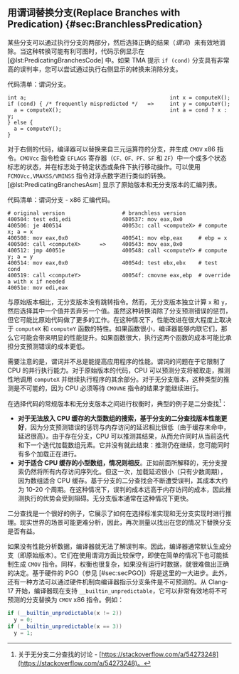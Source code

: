 

## 用谓词替换分支(Replace Branches with Predication) {#sec:BranchlessPredication}

某些分支可以通过执行分支的两部分，然后选择正确的结果（*谓词*）来有效地消除。当这种转换可能有利可图时，代码示例显示在 [@lst:PredicatingBranchesCode] 中。如果 TMA 提示 `if (cond)` 分支具有非常高的误判率，您可以尝试通过执行右侧显示的转换来消除分支。

代码清单：谓词分支。

~~~~ {#lst:PredicatingBranchesCode .cpp}
int a;                                             int x = computeX();
if (cond) { /* frequently mispredicted */   =>     int y = computeY();
  a = computeX();                                  int a = cond ? x : y;
} else {
  a = computeY();
}
~~~~

对于右侧的代码，编译器可以替换来自三元运算符的分支，并生成 `CMOV` x86 指令。`CMOVcc` 指令检查 `EFLAGS` 寄存器（`CF、OF、PF、SF` 和 `ZF`）中一个或多个状态标志的状态，并在标志处于特定状态或条件下执行移动操作。可以使用 `FCMOVcc,VMAXSS/VMINSS` 指令对浮点数字进行类似的转换。[@lst:PredicatingBranchesAsm] 显示了原始版本和无分支版本的汇编列表。

代码清单：谓词分支 - x86 汇编代码。

~~~~ {#lst:PredicatingBranchesAsm .bash}
# original version                  # branchless version
400504: test edi,edi                400537: mov eax,0x0
400506: je 400514                   40053c: call <computeX> # compute x; a = x
400508: mov eax,0x0                 400541: mov ebp,eax     # ebp = x
40050d: call <computeX>      =>     400543: mov eax,0x0
400512: jmp 40051e                  400548: call <computeY> # compute y; a = y
400514: mov eax,0x0                 40054d: test ebx,ebx    # test cond
400519: call <computeY>             40054f: cmovne eax,ebp  # override a with x if needed
40051e: mov edi,eax
~~~~

与原始版本相比，无分支版本没有跳转指令。然而，无分支版本独立计算 `x` 和 `y`，然后选择其中一个值并丢弃另一个值。虽然这种转换消除了分支预测错误的惩罚，但它可能比原始代码做了更多的工作。在这种情况下，性能改进在很大程度上取决于 `computeX` 和 `computeY` 函数的特性。如果函数很小，编译器能够内联它们，那么它可能会带来明显的性能提升。如果函数很大，执行这两个函数的成本可能比承担分支预测错误的成本更低。

需要注意的是，谓词并不总是能提高应用程序的性能。谓词的问题在于它限制了 CPU 的并行执行能力。对于原始版本的代码，CPU 可以预测分支将被取走，推测性地调用 `computeX` 并继续执行程序的其余部分。对于无分支版本，这种类型的推测是不可能的，因为 CPU 必须等待 `CMOVNE` 指令的结果才能继续进行。

在选择代码的常规版本和无分支版本之间进行权衡时，典型的例子是二分查找[^3]：

* **对于无法放入 CPU 缓存的大型数组的搜索，基于分支的二分查找版本性能更好**，因为分支预测错误的惩罚与内存访问的延迟相比很低（由于缓存未命中，延迟很高）。由于存在分支，CPU 可以推测其结果，从而允许同时从当前迭代和下一个迭代加载数组元素。它并没有就此结束：推测仍在继续，您可能同时有多个加载正在进行。
* **对于适合 CPU 缓存的小型数组，情况则相反**。正如前面所解释的，无分支搜索仍然将所有内存访问序列化。但这一次，加载延迟很小（只有少数周期），因为数组适合 CPU 缓存。基于分支的二分查找会不断遭受误判，其成本大约为 10-20 个周期。在这种情况下，误判的成本远高于内存访问的成本，因此推测执行的优势会受到阻碍。无分支版本通常在这种情况下更快。

二分查找是一个很好的例子，它展示了如何在选择标准实现和无分支实现时进行推理。现实世界的场景可能更难分析，因此，再次测量以找出在您的情况下替换分支是否有益。

如果没有性能分析数据，编译器就无法了解误判率。因此，编译器通常默认生成分支（即原始版本）。它们在使用谓词方面比较保守，即使在简单的情况下也可能抵制生成 `CMOV` 指令。同样，权衡也很复杂，如果没有运行时数据，就很难做出正确的决定。基于硬件的 PGO（参见 [#sec:secPGO]）将是这里的一大进步。此外，还有一种方法可以通过硬件机制向编译器指示分支条件是不可预测的。从 Clang-17 开始，编译器现在支持 `__builtin_unpredictable`，它可以非常有效地将不可预测的分支替换为 `CMOV` x86 指令。例如：

```cpp
if (__builtin_unpredictable(x != 2))
  y = 0;
if (__builtin_unpredictable(x == 3))
  y = 1;
```


[^3]: 关于无分支二分查找的讨论 - [https://stackoverflow.com/a/54273248](https://stackoverflow.com/a/54273248)。
